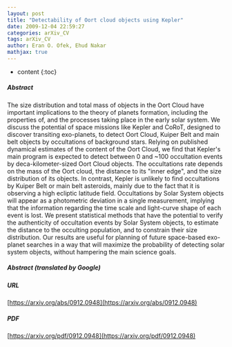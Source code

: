 ```yaml
---
layout: post
title: "Detectability of Oort cloud objects using Kepler"
date: 2009-12-04 22:59:27
categories: arXiv_CV
tags: arXiv_CV
author: Eran O. Ofek, Ehud Nakar
mathjax: true
---
```


* content
{:toc}

##### Abstract
The size distribution and total mass of objects in the Oort Cloud have important implications to the theory of planets formation, including the properties of, and the processes taking place in the early solar system. We discuss the potential of space missions like Kepler and CoRoT, designed to discover transiting exo-planets, to detect Oort Cloud, Kuiper Belt and main belt objects by occultations of background stars. Relying on published dynamical estimates of the content of the Oort Cloud, we find that Kepler's main program is expected to detect between 0 and ~100 occultation events by deca-kilometer-sized Oort Cloud objects. The occultations rate depends on the mass of the Oort cloud, the distance to its "inner edge", and the size distribution of its objects. In contrast, Kepler is unlikely to find occultations by Kuiper Belt or main belt asteroids, mainly due to the fact that it is observing a high ecliptic latitude field. Occultations by Solar System objects will appear as a photometric deviation in a single measurement, implying that the information regarding the time scale and light-curve shape of each event is lost. We present statistical methods that have the potential to verify the authenticity of occultation events by Solar System objects, to estimate the distance to the occulting population, and to constrain their size distribution. Our results are useful for planning of future space-based exo-planet searches in a way that will maximize the probability of detecting solar system objects, without hampering the main science goals.

##### Abstract (translated by Google)


##### URL
[https://arxiv.org/abs/0912.0948](https://arxiv.org/abs/0912.0948)

##### PDF
[https://arxiv.org/pdf/0912.0948](https://arxiv.org/pdf/0912.0948)

